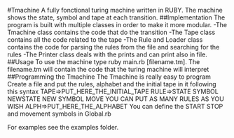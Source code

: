#Tmachine
A fully fonctional turing machine written in RUBY. The machine shows the state, symbol and tape  at each transition.
##Implementation
The program is built with multiple classes in order to make it more modular.
-The Tmachine class contains the code that do the transition
-The Tape class contains all the code related to the tape
-The Rule and Loader class contains the code for parsing the rules from the file and searching for the rules
-The Printer class deals with the prints and can print also in file.
##Usage
To use the machine type ruby main.rb [filename.tm]. The filename.tm will contain the code that the turing machine will interpret
##Programming the Tmachine
The Tmachine is really easy to program
Create a file and put the rules, alphabet and the initial tape in it following this syntax
	TAPE=>PUT_HERE_THE_INITIAL_TAPE
	RULE=>STATE SYMBOL NEWSTATE NEW SYMBOL MOVE
		YOU CAN PUT AS MANY RULES AS YOU WISH
	ALPH=>PUT_HERE_THE_ALPHABET
You can define the START STOP and movement symbols in Global.rb

For examples see the examples folder.


